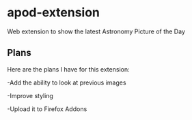 # apod-extension
Web extension to show the latest Astronomy Picture of the Day

## Plans
Here are the plans I have for this extension:

-Add the ability to look at previous images

-Improve styling

-Upload it to Firefox Addons

